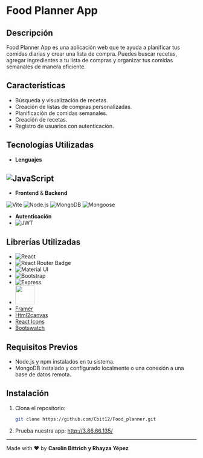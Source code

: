 # Food Planner App

## Descripción

Food Planner App es una aplicación web que te ayuda a planificar tus comidas diarias y crear una lista de compra. Puedes buscar recetas, agregar ingredientes a tu lista de compras y organizar tus comidas semanales de manera eficiente.

## Características

- Búsqueda y visualización de recetas.
- Creación de listas de compras personalizadas.
- Planificación de comidas semanales.
- Creación de recetas.
- Registro de usuarios con autenticación.

## Tecnologías Utilizadas

- **Lenguajes**
  
![JavaScript](https://img.shields.io/badge/-JavaScript-333333?style=flat&logo=javascript)
---
- **Frontend** & **Backend**

![Vite](https://img.shields.io/badge/-Vite-333333?style=flat&logo=vite)
![Node.js](https://img.shields.io/badge/-Node.js-333333?style=flat&logo=node.js)
![MongoDB](https://img.shields.io/badge/-MongoDB-333333?style=flat&logo=MongoDB)
![Mongoose](https://img.shields.io/badge/-Mongoose-333333?style=flat&logo=Mongoose)	

- **Autenticación** 
- ![JWT](https://img.shields.io/badge/JWT-black?style=for-the-badge&logo=JSON%20web%20tokens)

## Librerías Utilizadas

- ![React](https://img.shields.io/badge/-ReactJs-61DAFB?logo=react&logoColor=white&style=for-the-badge)
- ![React Router Badge](https://img.shields.io/badge/React%20Router-CA4245?logo=reactrouter&logoColor=fff&style=flat)
- ![Material UI](https://img.shields.io/badge/Material--UI-0081CB?style=for-the-badge&logo=material-ui&logoColor=white)
- ![Bootstrap](https://img.shields.io/badge/Bootstrap-563D7C?style=for-the-badge&logo=bootstrap&logoColor=white)
- ![Express](https://img.shields.io/badge/-Express-333333?style=flat&logo=express)
- <a href="http://mdbootstrap.com/docs/react/">
    <img width="50" src="https://mdbootstrap.com/img/Marketing/general/logo/huge/mdb-react.png">
  </a>
- [Framer](https://img.shields.io/badge/Framer-black?style=for-the-badge&logo=framer&logoColor=blue)
- [Html2canvas](https://html2canvas.hertzen.com)
- [React Icons](https://react-icons.github.io/react-icons)
- [Bootswatch](https://bootswatch.com/)
  

## Requisitos Previos

- Node.js y npm instalados en tu sistema.
- MongoDB instalado y configurado localmente o una conexión a una base de datos remota.

## Instalación

1. Clona el repositorio:

   ```bash
   git clone https://github.com/Cbit12/Food_planner.git

2. Prueba nuestra app:
 http://3.86.66.135/
---
Made with ❤️ by **Carolin Bittrich y Rhayza Yépez** 
